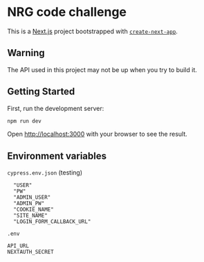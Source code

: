 # NRG code challenge

This is a [Next.js](https://nextjs.org) project bootstrapped with [`create-next-app`](https://nextjs.org/docs/app/api-reference/cli/create-next-app).

## Warning

The API used in this project may not be up when you try to build it.

## Getting Started

First, run the development server:

```bash
npm run dev
```

Open [http://localhost:3000](http://localhost:3000) with your browser to see the result.

## Environment variables

`cypress.env.json` (testing)

```
  "USER"
  "PW"
  "ADMIN_USER"
  "ADMIN_PW"
  "COOKIE_NAME"
  "SITE_NAME"
  "LOGIN_FORM_CALLBACK_URL"
```

`.env`

```
API_URL
NEXTAUTH_SECRET
```
